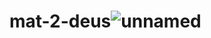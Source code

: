 # mat-2-deus![unnamed](https://github.com/user-attachments/assets/6557a774-9417-49c1-8afb-d3ff36f7e1ad)
